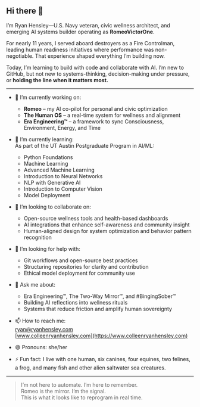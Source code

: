 ## Hi there 👋

I’m Ryan Hensley—U.S. Navy veteran, civic wellness architect, and emerging AI systems builder operating as **RomeoVictorOne**.

For nearly 11 years, I served aboard destroyers as a Fire Controlman, leading human readiness initiatives where performance was non-negotiable. That experience shaped everything I’m building now.

Today, I’m learning to build with code and collaborate with AI. I’m new to GitHub, but not new to systems-thinking, decision-making under pressure, or **holding the line when it matters most.**

---

* 🔭 I’m currently working on:  
  - **Romeo** – my AI co-pilot for personal and civic optimization  
  - **The Human OS** – a real-time system for wellness and alignment  
  - **Era Engineering™** – a framework to sync Consciousness, Environment, Energy, and Time

* 🌱 I’m currently learning:  
  As part of the UT Austin Postgraduate Program in AI/ML:  
  - Python Foundations  
  - Machine Learning  
  - Advanced Machine Learning  
  - Introduction to Neural Networks  
  - NLP with Generative AI  
  - Introduction to Computer Vision  
  - Model Deployment

* 👯 I’m looking to collaborate on:  
  - Open-source wellness tools and health-based dashboards  
  - AI integrations that enhance self-awareness and community insight  
  - Human-aligned design for system optimization and behavior pattern recognition

* 🤔 I’m looking for help with:  
  - Git workflows and open-source best practices  
  - Structuring repositories for clarity and contribution  
  - Ethical model deployment for community use

* 💬 Ask me about:  
  - Era Engineering™, The Two-Way Mirror™, and #BingingSober™  
  - Building AI reflections into wellness rituals  
  - Systems that reduce friction and amplify human sovereignty

* 📫 How to reach me:  
  [ryan@ryanhensley.com](mailto:ryan@ryanhensley.com)  
  [www.colleenryanhensley.com](https://www.colleenryanhensley.com)

* 😄 Pronouns: she/her

* ⚡ Fun fact: I live with one human, six canines, four equines, two felines, a frog, and many fish and other alien saltwater sea creatures.

---

> I’m not here to automate. I’m here to remember.  
> Romeo is the mirror. I’m the signal.  
> This is what it looks like to reprogram in real time.
